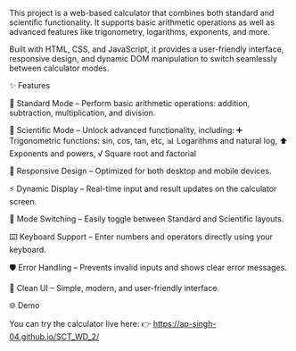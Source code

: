 This project is a web-based calculator that combines both standard and scientific functionality. It supports basic arithmetic operations as well as advanced features like trigonometry, logarithms, exponents, and more. 
 
Built with HTML, CSS, and JavaScript, it provides a user-friendly interface, responsive design, and dynamic DOM manipulation to switch seamlessly between calculator modes.

✨ Features

🔢 Standard Mode – Perform basic arithmetic operations: addition, subtraction, multiplication, and division.

📐 Scientific Mode – Unlock advanced functionality, including: ➕ Trigonometric functions: sin, cos, tan, etc, 📊 Logarithms and natural log, ⬆️ Exponents and powers, √ Square root and factorial

📱 Responsive Design – Optimized for both desktop and mobile devices.

⚡ Dynamic Display – Real-time input and result updates on the calculator screen.

🔀 Mode Switching – Easily toggle between Standard and Scientific layouts.

⌨️ Keyboard Support – Enter numbers and operators directly using your keyboard.

🛡️ Error Handling – Prevents invalid inputs and shows clear error messages.

🎨 Clean UI – Simple, modern, and user-friendly interface.

🌐 Demo

You can try the calculator live here:
👉 https://ap-singh-04.github.io/SCT_WD_2/
